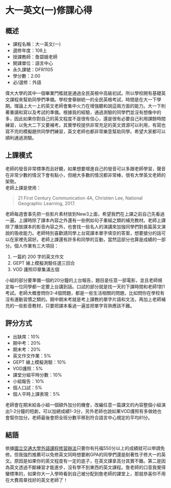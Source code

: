
# 大一英文(一)修課心得
## 概述
- 課程名稱：大一英文(一)
- 選修年度：108上
- 授課教師：詹碧娥老師
- 開課單位：語言中心  
- 永久課號：DFR1105
- 學分數：2.00
- 必/選修：外語

偉大大學的其中一個畢業門檻就是通過全民英檢中高級初試。所以學校開有基礎英文課程來幫助同學們準備。學校會舉辦統一的全民英檢考試，時間是在大一下學期。理論上大一上的英文老師會集中火力在增強聽和說這兩方面的能力。大一下則著重讀和寫以及考試的準備。根據我的經驗，通過測驗的同學們並沒有想像中的多，因此如果你對自己的英文程度不是很有信心，還是很有必要自己利用課餘時間練習，以免大二下又要補考。其實學校提供非常充足的英文資源可以利用，有寫也寫不完的模擬題供同學們練習，英文老師也都非常樂意幫助同學。希望大家都可以順利通過測驗。
## 上課模式
老師的發音非常標準而且好聽，如果想要增進自己的發音可以多跟老師學習，聲音在非常少數的情況下會有點小，但絕大多數的情況都非常棒，很有大學英文老師的架勢。<br/>
老師上課是使用：
> 21 First Century Communication 4A,  Christien Lee, National Geographic Learning, 2017.

老師每週會事先把一些影片素材放到New3上面，希望我們在上課之前自己先看過一遍。上課時除了課本內容之外還有一些例如句子重組之類的補充教材。老師上課除了播放課本的影音內容之外，也會找一些名人的演講來加強同學們對長篇英文演說的吸收能力。老師特別喜歡請同學上台寫課本單字填空的答案，想要搶分的話可以在家裡先寫好。老師上課還有許多和同學的互動，當然這部分也算是成績的一部分。個人作業有三大項目：
1. 一篇約 200 字的英文作文 
2. GEPT 線上模擬測驗任選三回合
3. VOD 護照印章集滿五個

小組的部分要準備一個約20分鐘的上台報告，題目是任意一部電影，並且老師規定每一位同學都一定要上台講到話。口試的部分就是找一天的下課時間和老師1對1考試。老師大概會問你3-4個問題，都是一些生活相關的問題，比如問你在學校有沒有運動習慣之類的。期中期末考就是考上課教的單字片語和文法，再加上老師補充的一些影音教材，只要把課本看過一遍並把單字背熟應該不難。

## 評分方式
- 出缺席：10%<br/>
- 期中考：20%<br/>
- 期末考：20%<br/>
- 英文作文作業：5% <br/>
- GEPT 線上模擬測驗：10% <br/>
- VOD護照：5%<br/>
- 課堂分組平時分數：10%<br/>
- 小組報告：10%<br/>
- 個人口試：5%<br/>
- 個人平時上課表現：5%<br/>

老師會在期末給各小組一個額外加分的機會，改編任意一篇課文的內容整個小組演出1-2分鐘的短劇，可以加總成績1-3分，另外老師也說如果VOD護照有多做她也會幫你加分。老師最後會把全班分數平移到符合語言中心規定的平均81分。
## 結語
依據[國立交通大學外語課程修習辦法](https://ltrc.nctu.edu.tw/news_o.php?id=214)只要你有托福550分以上的成績就可以申請免修。但我強烈推薦可以免修英文同時想要刷GPA的同學們還是耐著性子修大一的英文。原因是如果你的英文程度有一定的底子，在英文課拿高分其實不難。第二是因為英文透過不斷練習才能進步，沒有學不到東西的英文課程。詹老師的口音我覺得蠻標準的，如果你大一入學時看到自己被分配到詹老師的課堂上，那就恭喜你不用在大費周章找好的英文老師了！

